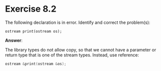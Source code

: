 # Exercise 8.2

The following declaration is in error. Identify and correct the problem(s):

`ostream print(ostream os);`

**Answer**:

The library types do not allow copy, so that we cannot have a parameter or return type that is one of the stream types. Instead, use reference:

```cpp
ostream &print(ostream &os);
```